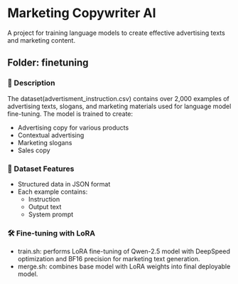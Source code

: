 # Marketing Copywriter AI

A project for training language models to create effective advertising texts and marketing content.
  
## Folder: finetuning

### 📝 Description

The dataset(advertisment_instruction.csv) contains over 2,000 examples of advertising texts, slogans, and marketing materials used for language model fine-tuning. The model is trained to create:

- Advertising copy for various products
- Contextual advertising
- Marketing slogans
- Sales copy

### 🎯 Dataset Features

- Structured data in JSON format
- Each example contains:
  - Instruction
  - Output text
  - System prompt

### 🛠 Fine-tuning with LoRA  

 - train.sh: performs LoRA fine-tuning of Qwen-2.5 model with DeepSpeed optimization and BF16 precision for marketing text generation.
 - merge.sh: combines base model with LoRA weights into final deployable model.
